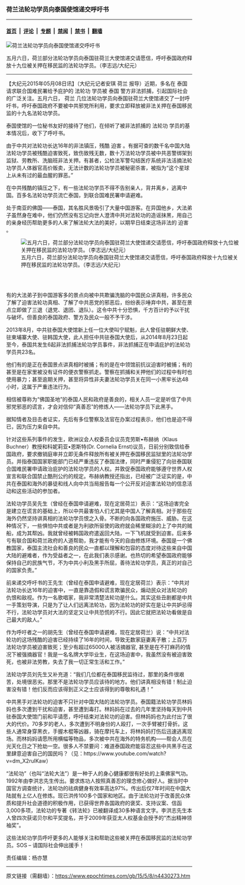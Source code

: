 ### 荷兰法轮功学员向泰国使馆递交呼吁书

---

#### [首页](../../../..?n4430273) &nbsp;|&nbsp; [评论](../../../../../epoch-comment?n4430273) &nbsp;|&nbsp; [专题](../../../../../epoch-special?n4430273) &nbsp;|&nbsp; [禁闻](../../../../../epoch-news?n4430273) &nbsp;|&nbsp; [禁书](../../../../../books?n4430273) &nbsp;|&nbsp; [翻墙](https://github.com/gfw-breaker/nogfw/blob/master/README.md?n4430273)


<div><img alt="荷兰法轮功学员向泰国使馆递交呼吁书" class="attachment-djy_600_400 size-djy_600_400 wp-post-image" src="https://i.epochtimes.com/assets/uploads/2015/05/1505080937112133-600x400.png"/>
<div class="caption">
 <p>
  五月六日，荷兰部分法轮功学员向泰国驻荷兰大使馆递交请愿信，呼吁泰国政府释放十九位被关押在移民监的法轮功学员。（李志远/大纪元）
 </p>
</div></div><hr/><div class="post_content" id="artbody" itemprop="articleBody">
 <!-- article content begin -->
 <p>
  【大纪元2015年05月08日讯】（大纪元记者安琪
  <ok href="https://www.epochtimes.com/gb/tag/%E8%8D%B7%E5%85%B0.html">
   荷兰
  </ok>
  报导）近期，多名在
  <ok href="https://www.epochtimes.com/gb/tag/%E6%B3%B0%E5%9B%BD.html">
   泰国
  </ok>
  请求联合国难民署给予庇护的
  <ok href="https://www.epochtimes.com/gb/tag/%E6%B3%95%E8%BD%AE%E5%8A%9F.html">
   法轮功
  </ok>
  学员被
  <ok href="https://www.epochtimes.com/gb/tag/%E6%B3%B0%E5%9B%BD.html">
   泰国
  </ok>
  警方非法抓捕，引起国际社会的广泛关注。五月六日，
  <ok href="https://www.epochtimes.com/gb/tag/%E8%8D%B7%E5%85%B0.html">
   荷兰
  </ok>
  几位法轮功学员向泰国驻荷兰大使馆递交了一封呼吁书，呼吁泰国政府不要被中共邪党所利用，要求立即释放被非法关押在泰国移民监的十九名法轮功学员。
 </p>
 <p>
  泰国使馆的一位秘书友好的接待了他们，在倾听了被非法抓捕的
  <ok href="https://www.epochtimes.com/gb/tag/%E6%B3%95%E8%BD%AE%E5%8A%9F.html">
   法轮功
  </ok>
  学员的基本情况后，收下了呼吁书。
 </p>
 <p>
  由于中共对法轮功长达16年的非法镇压，残酷
  <ok href="https://www.epochtimes.com/gb/tag/%E8%BF%AB%E5%AE%B3.html">
   迫害
  </ok>
  。有据可查的数千名中国大陆法轮功学员被残酷迫害致死，致伤致残无数，数十万法轮功学员被中共恶警绑架到监狱、劳教所、洗脑班非法关押。有甚者，公检法军警勾结医疗系统非法活摘法轮功学员人体器官高价贩卖，无法计数的法轮功学员被秘密杀害，被指为“这个星球上从未有过的最血腥的罪恶。”
 </p>
 <p>
  在中共残酷的镇压之下，有一些法轮功学员不得不告别亲人，背井离乡，逃离中国。百多名法轮功学员流亡泰国，到联合国难民署申请避难。
 </p>
 <p>
  处于南亚的佛国——泰国，其名胜风景吸引了大量中国游客。在异国他乡，大法弟子虽然身在难中，他们仍然没有忘记向世人澄清中共对法轮功的造谣抹黑，用自己的亲身经历帮助更多的人来了解法轮大法的美好，以期早日结束这场非法的
  <ok href="https://www.epochtimes.com/gb/tag/%E8%BF%AB%E5%AE%B3.html">
   迫害
  </ok>
  。
 </p>
 <figure aria-describedby="caption-attachment-5855716" class="wp-caption aligncenter" id="attachment_5855716" style="width: 600px">
  <ok href=" https://i.epochtimes.com/assets/uploads/2015/05/1505080940162133-600x337.png" rel="noreferrer noopener" target="_blank">
   <img alt="五月六日，荷兰部分法轮功学员向泰国驻荷兰大使馆递交请愿信，呼吁泰国政府释放十九位被关押在移民监的法轮功学员。（李志远/大纪元）" class="size-large wp-image-5855716" src="https://i.epochtimes.com/assets/uploads/2015/05/1505080940162133-600x337.png" title="五月六日，荷兰部分法轮功学员向泰国驻荷兰大使馆递交请愿信，呼吁泰国政府释放十九位被关押在移民监的法轮功学员。（李志远/大纪元）"/>
  </ok>
  <br/><figcaption class="wp-caption-text" id="caption-attachment-5855716">
   五月六日，荷兰部分法轮功学员向泰国驻荷兰大使馆递交请愿信，呼吁泰国政府释放十九位被关押在移民监的法轮功学员。（李志远/大纪元）
  </figcaption><br/>
 </figure><br/>
 <p>
  有的大法弟子到中国游客多的景点向被中共欺骗洗脑的中国民众讲真相，许多民众了解了迫害法轮功真相、了解了中共恶党的邪恶后，纷纷表示唾弃中共，甚至在景点立即做了三退（退党、退团、退队）。这令中共十分恐惧，千方百计的予以干扰与破坏。但善良的泰国政府、警方及民众一般不予干涉。
 </p>
 <p>
  2013年8月，中共驻泰国大使馆新上任一位大使叫宁赋魁，此人曾任驻朝鲜大使、驻柬埔寨大使、驻韩国大使，此人担任中共驻泰国大使后，从2014年8月23日起至今，泰国共发生6起非法抓捕法轮功学员事件，非法抓捕正在申请庇护的法轮功学员共23名。
 </p>
 <p>
  他们有的是正在泰国景点讲真相时被捕；有的是在中领馆前抗议迫害时被捕；有的甚至是在家里被没有证件的便衣警察抓走。警察在抓捕和关押他们的过程中有时也使用暴力；甚至逾期关押，甚至将异性非夫妻法轮功学员关在同一小黑牢长达48小时，这属于严重违法行为。
 </p>
 <p>
  相信被尊称为“佛国圣地”的泰国人民和政府是善良的，相关人员一定是听信了中共邪党邪恶的谎言，才会对信仰“真善忍”的修炼人——法轮功学员下此黑手。
 </p>
 <p>
  据知情者及目击者证实，先后有多位警察及法官在办案过程表示，他们也是迫不得已，因为压力来自中共。
 </p>
 <p>
  针对这些系列事件的发生，欧洲议会人权委员会议员克劳斯•布赫纳（Klaus Buchner）教授和科妮莉亚•恩斯特(Dr. Cornelia Ernst)议员，日前分别致信给泰国政府，要求撤销庭审并立即无条件释放所有被关押在泰国移民监狱里的法轮功学员。并指泰国国家职能部门已经严重违反了泰国法律，同时严重侵犯了向驻泰国联合国难民署申请政治庇护的法轮功学员的人权。并敦促泰国政府能够遵守世界人权宣言和联合国禁止酷刑公约的规定。布赫纳教授还指出，已经被广泛证实的是，中共在泰国和海外的暴徒和线人向中共当局报告每一个公开反对迫害法轮功的信息活动和这些活动的参加者。
 </p>
 <p>
  法轮功学员吴先生（曾经在泰国申请避难，现在定居荷兰）表示：“这场迫害完全是建立在谎言的基础上，所以中共最害怕人们尤其是中国人了解真相。对于那些在海外仍然坚持讲真相的法轮功学员恨之入骨。不断的向各国政府施压、威胁。在这种情况下，一些惧怕中共或者是为利欲所驱使的政府就会稀里糊涂的上了中共的贼船，成为其帮凶。我就曾经被韩国政府遣返回大陆，一下飞机就受到迫害。后来多亏有联合国和荷兰政府的人道帮助，我才能有今天的自由修炼环境。泰国是一个佛教国家，泰国主流社会和善良的民众一直都以理解和包容的态度对待这些来自中国大陆的避难者，作为受益者之一，在此我们表示感谢。也热切的希望泰国政府能够保持自己的民族气节，不为中共小利及黑手所屈，善待法轮功学员，真正的对自己的国家负责。”
 </p>
 <p>
  前来递交呼吁书的王先生（曾经在泰国申请避难，现在定居荷兰）表示：“中共对法轮功长达16年的迫害中，一直是靠造假和谎言欺骗民众，煽动民众对法轮功的仇恨和敌视。作为一名歌唱家，我非常清楚法轮功是什么。其实这些丑剧都是中共一手策划导演，只是为了让人们远离法轮功，因为法轮功的好实在是让中共妒忌得不行，法轮功学员对大法的坚定又让中共恐慌的不行。因此它就把法轮功看做是自己最大的敌人。”
 </p>
 <p>
  作为呼吁者之一的胡先生（曾经在泰国申请避难，现在定居荷兰）说：“中共对法轮功的这场残酷的迫害已经持续了16年的时间，导致无数家庭妻离子散；上百万法轮功学员被迫害致死；至少有超过65000人被活摘器官, 甚至是在不打麻药的情况下被强摘器官！我是一名名牌大学毕业生，在这场迫害中，我虽然没有被迫害致死，也被非法劳教，失去了我一切正常生活和工作。”
 </p>
 <p>
  法轮功学员刘先生又补充道：“我们几位都在泰国移民监待过，那里的条件很艰苦，处境很恶劣。那里不是法轮功学员应该待的地方。他们讲真相没有错！制止迫害没有错！他们反而应该得到正义之士应该得到的尊敬和礼遇！”
 </p>
 <p>
  中共黑手对法轮功的迫害不只针对中国大陆的法轮功学员。泰国籍法轮功学员林妈妈也多次遭到干扰和迫害，甚至遭到毒打。林妈妈在过去的几年里坚持每天到中共驻泰国大使馆门前和平请愿，呼吁结束对法轮功的迫害。但林妈妈也为此付出了很大的代价。70多岁的老人，多次遭到不明身份的人殴打，一次手臂被打骨折。这些人通常身穿黑衣，手握木棍等凶器，骑在摩托车上，将林妈妈打伤后迅速逃离现场。而林妈妈请愿所用横幅等物品，多次被中共在海外的特务机构——帮会人员在光天化日之下抢劫一空。很多人不禁要问：难道泰国政府能容忍这些中共黑手在这里肆意迫害自己的国民吗？（见：https://www.youtube.com/watch?v=dm_X2ruIKaw）
 </p>
 <p>
  “法轮功”（也叫“法轮大法”）是一种于人的身心健康都很有好处的上乘佛家气功。1992年由李洪志先生传出。要求炼功人按照真善忍的理念修心做好人。据当时中国官方调查统计，法轮功的祛病健身有效率高达97%。传出后仅7年时间在中国大陆就有上亿人在修炼。现已洪传100多个国家和地区。由于法轮功对于改善民众体质和提升社会道德的积极作用，已获得世界各国政府的褒奖、支持议案、信函3,000多项，法轮功的专著《转法轮》已被翻译成30多种语言文字。李洪志先生本人曾四次获诺贝尔和平奖提名，并于2009年获亚太人权基金会授予的“杰出精神领袖奖”。
 </p>
 <p>
  这些法轮功学员呼吁更多的人能够关注和帮助这些被关押在泰国移民监的法轮功学员。SOS – 请国际社会伸出援手！
 </p>
 <p>
  责任编辑：杨亦慧
 </p>
 <!-- article content end -->
 <div id="below_article_ad">
 </div>
</div>


---

原文链接（需翻墙）：https://www.epochtimes.com/gb/15/5/8/n4430273.htm